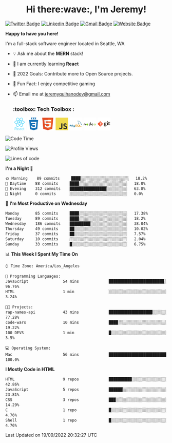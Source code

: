 <h1 align="center">  Hi there:wave:, I'm Jeremy! </h1>

[![Twitter Badge](https://img.shields.io/badge/-@thecozydev-1ca0f1?style=flat-square&labelColor=1ca0f1&logo=twitter&logoColor=white&link=https://twitter.com/thecozydev)](https://twitter.com/thecozydev) 
[![Linkedin Badge](https://img.shields.io/badge/-jeremyquihano-blue?style=flat-square&logo=Linkedin&logoColor=white&link=https://www.linkedin.com/in/jeremy-quihano/)](https://www.linkedin.com/in/jeremy-quihano/) 
[![Gmail Badge](https://img.shields.io/badge/-jeremyquihanodev@gmail.com-c14438?style=flat-square&logo=Gmail&logoColor=white&link=mailto:jeremyquihanodev@gmail.com)](mailto:jeremyquihanodev@gmail.com)
<a href="https://jeremyquihano.netlify.app" rel="nofollow"><img src="https://camo.githubusercontent.com/58303f0576559ea5bd6dad66e2a43cdab19d1902f1d4bdf693e8c0956dc1b46a/68747470733a2f2f696d672e736869656c64732e696f2f62616467652f576562736974652d3362353939383f7374796c653d666c61742d737175617265266c6f676f3d676f6f676c652d6368726f6d65266c6f676f436f6c6f723d7768697465" alt="Website Badge" data-canonical-src="https://img.shields.io/badge/Website-3b5998?style=flat-square&amp;logo=google-chrome&amp;logoColor=white" style="max-width: 100%;"></a>

<b> Happy to have you here!</b>
<p> I'm a full-stack software engineer located in Seattle, WA</p>

- 💡 Ask me about the **MERN** stack!

- 🌱 I am currently learning **React**

- 🥅 2022 Goals: Contribute more to Open Source projects.

- 🚀 Fun Fact: I enjoy competitive gaming

- 📫 Email me at [jeremyquihanodev@gmail.com](mailto:jeremyquihanodev@gmail.com)

 
  <h3> :toolbox: Tech Toolbox :</h3>
 
  
  <img src="https://github.com/devicons/devicon/blob/master/icons/react/react-original-wordmark.svg" title="React" alt="React" width="40" height="40"/>
  <img src="https://github.com/devicons/devicon/blob/master/icons/css3/css3-plain-wordmark.svg"  title="CSS3" alt="CSS" width="40" height="40"/>
  <img src="https://github.com/devicons/devicon/blob/master/icons/html5/html5-original.svg" title="HTML5" alt="HTML" width="40" height="40"/>
  <img src="https://github.com/devicons/devicon/blob/master/icons/javascript/javascript-original.svg" title="JavaScript" alt="JavaScript" width="40" height="40"/>
  <img src="https://github.com/devicons/devicon/blob/master/icons/mysql/mysql-original-wordmark.svg" title="MySQL"  alt="MySQL" width="40" height="40"/>
  <img src="https://github.com/devicons/devicon/blob/master/icons/nodejs/nodejs-original-wordmark.svg" title="NodeJS" alt="NodeJS" width="40" height="40"/>
  <img src="https://github.com/devicons/devicon/blob/master/icons/git/git-original-wordmark.svg" title="Git" alt="Git" width="40" height="40"/>


<!--START_SECTION:waka-->
![Code Time](http://img.shields.io/badge/Code%20Time-1%20hr%2013%20mins-blue)

![Profile Views](http://img.shields.io/badge/Profile%20Views-124-blue)

![Lines of code](https://img.shields.io/badge/From%20Hello%20World%20I%27ve%20Written-73%20Thousand%20lines%20of%20code-blue)

**I'm a Night 🦉** 

```text
🌞 Morning    89 commits     ████░░░░░░░░░░░░░░░░░░░░░   18.2% 
🌆 Daytime    88 commits     ████░░░░░░░░░░░░░░░░░░░░░   18.0% 
🌃 Evening    312 commits    ████████████████░░░░░░░░░   63.8% 
🌙 Night      0 commits      ░░░░░░░░░░░░░░░░░░░░░░░░░   0.0%

```
📅 **I'm Most Productive on Wednesday** 

```text
Monday       85 commits     ████░░░░░░░░░░░░░░░░░░░░░   17.38% 
Tuesday      89 commits     ████░░░░░░░░░░░░░░░░░░░░░   18.2% 
Wednesday    186 commits    █████████░░░░░░░░░░░░░░░░   38.04% 
Thursday     49 commits     ██░░░░░░░░░░░░░░░░░░░░░░░   10.02% 
Friday       37 commits     ██░░░░░░░░░░░░░░░░░░░░░░░   7.57% 
Saturday     10 commits     ░░░░░░░░░░░░░░░░░░░░░░░░░   2.04% 
Sunday       33 commits     █░░░░░░░░░░░░░░░░░░░░░░░░   6.75%

```


📊 **This Week I Spent My Time On** 

```text
⌚︎ Time Zone: America/Los_Angeles

💬 Programming Languages: 
JavaScript               54 mins             ████████████████████████░   96.76% 
HTML                     1 min               ░░░░░░░░░░░░░░░░░░░░░░░░░   3.24%

🐱‍💻 Projects: 
rap-names-api            43 mins             ███████████████████░░░░░░   77.28% 
code-wars                10 mins             ████░░░░░░░░░░░░░░░░░░░░░   19.22% 
100 DEVS                 1 min               █░░░░░░░░░░░░░░░░░░░░░░░░   3.5%

💻 Operating System: 
Mac                      56 mins             █████████████████████████   100.0%

```

**I Mostly Code in HTML** 

```text
HTML                     9 repos             ██████████░░░░░░░░░░░░░░░   42.86% 
JavaScript               5 repos             ██████░░░░░░░░░░░░░░░░░░░   23.81% 
CSS                      3 repos             ███░░░░░░░░░░░░░░░░░░░░░░   14.29% 
C                        1 repo              █░░░░░░░░░░░░░░░░░░░░░░░░   4.76% 
Shell                    1 repo              █░░░░░░░░░░░░░░░░░░░░░░░░   4.76%

```



 Last Updated on 19/09/2022 20:32:27 UTC
<!--END_SECTION:waka-->



